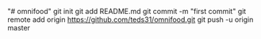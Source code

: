 "# omnifood"  git init git add README.md git commit -m "first commit" git remote add origin https://github.com/teds31/omnifood.git git push -u origin master
